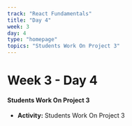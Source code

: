 ```yaml
---
track: "React Fundamentals"
title: "Day 4"
week: 3
day: 4
type: "homepage"
topics: "Students Work On Project 3"
---
```



# Week 3 - Day 4

#### Students Work On Project 3
- **Activity:** Students Work On Project 3